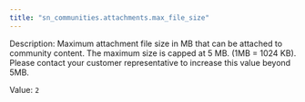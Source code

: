 ```yaml
---
title: "sn_communities.attachments.max_file_size"
---
```


Description: Maximum attachment file size in MB that can be attached to community content. The maximum size is capped at 5 MB. (1MB = 1024 KB). Please contact your customer representative to increase this value beyond 5MB.

Value: `2`